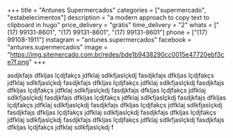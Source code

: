 +++
title = "Antunes Supermercados"
categories = ["supermercado", "estabelecimentos"]
description = "a modern approach to copy text to clipboard in hugo"
price_delivery = "grátis"
time_delivery = "2"
whats = ["(17) 99131-8601", "(17) 99131-8601", "(17) 99131-8601"]
phone = ["(17) 99108-1911"]
instagram = "antunes.supermercados"
facebook = "antunes.supermercados"
image = "https://img.sitemercado.com.br/redes/bde1b9438290cc0015e47720ebf3ce7f.png"
+++

asdjkfajs dfkljas lçdjfakçs jdfklaj sdlkfjaslçkdj fasdjkfajs dfkljas lçdjfakçs jdfklaj sdlkfjaslçkdj fasdjkfajs dfkljas lçdjfakçs jdfklaj sdlkfjaslçkdj fasdjkfajs dfkljas lçdjfakçs jdfklaj sdlkfjaslçkdj fasdjkfajs dfkljas lçdjfakçs jdfklaj sdlkfjaslçkdj fasdjkfajs dfkljas lçdjfakçs jdfklaj sdlkfjaslçkdj fasdjkfajs dfkljas lçdjfakçs jdfklaj sdlkfjaslçkdj fasdjkfajs dfkljas lçdjfakçs jdfklaj sdlkfjaslçkdj fasdjkfajs dfkljas lçdjfakçs jdfklaj sdlkfjaslçkdj fasdjkfajs dfkljas lçdjfakçs jdfklaj sdlkfjaslçkdj fasdjkfajs dfkljas lçdjfakçs jdfklaj sdlkfjaslçkdj fasdjkfajs dfkljas lçdjfakçs jdfklaj sdlkfjaslçkdj f